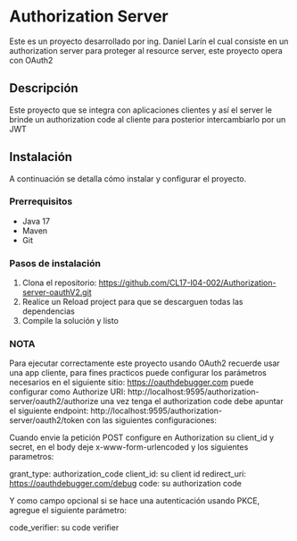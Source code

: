 # Authorization Server

Este es un proyecto desarrollado por ing. Daniel Larín el cual consiste en un authorization server para proteger
al resource server, este proyecto opera con OAuth2

## Descripción

Este proyecto que se integra con aplicaciones clientes y así el server le brinde un authorization code
al cliente para posterior intercambiarlo por un JWT

## Instalación

A continuación se detalla cómo instalar y configurar el proyecto.

### Prerrequisitos

- Java 17
- Maven
- Git

### Pasos de instalación

1. Clona el repositorio: https://github.com/CL17-I04-002/Authorization-server-oauthV2.git
2. Realice un Reload project para que se descarguen todas las dependencias
3. Compile la solución y listo

### NOTA
Para ejecutar correctamente este proyecto usando OAuth2 recuerde usar una app cliente, para fines practicos puede
configurar los parámetros necesarios en el siguiente sitio: https://oauthdebugger.com puede configurar como Authorize URI:
http://localhost:9595/authorization-server/oauth2/authorize una vez tenga el
authorization code debe apuntar el siguiente endpoint: http://localhost:9595/authorization-server/oauth2/token con las siguientes configuraciones:

Cuando envie la petición POST configure en Authorization su client_id y secret, en el body deje
x-www-form-urlencoded y los siguientes parametros:

grant_type: authorization_code
client_id: su client id
redirect_uri: https://oauthdebugger.com/debug
code: su authorization code

Y como campo opcional si se hace una autenticación usando PKCE, agregue el siguiente parámetro:

code_verifier: su code verifier